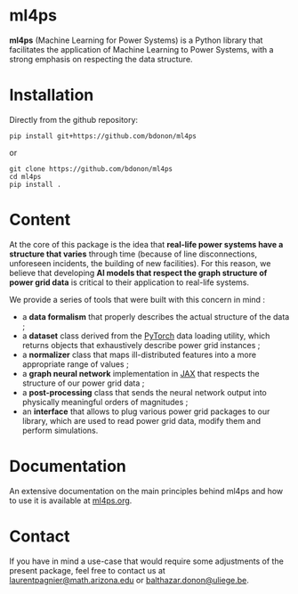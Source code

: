# ml4ps
**ml4ps** (Machine Learning for Power Systems) is a Python library that facilitates the application of
Machine Learning to Power Systems, with a strong emphasis on respecting the data structure.

# Installation
Directly from the github repository:
```
pip install git+https://github.com/bdonon/ml4ps
```
or
```
git clone https://github.com/bdonon/ml4ps
cd ml4ps
pip install .
```

# Content

At the core of this package is the idea that
**real-life power systems have a structure that varies** through time (because of line disconnections,
unforeseen incidents, the building of new facilities). For this reason, we believe that developing
**AI models that respect the graph structure of power grid data** is critical to their application to
real-life systems.

We provide a series of tools that were built with this concern in mind :

- a **data formalism** that properly describes the actual structure of the data ;
- a **dataset** class derived from the [PyTorch](https://pytorch.org/docs/stable/data.html#single-and-multi-process-data-loading) data loading utility, which returns objects
  that exhaustively describe power grid instances ;
- a **normalizer** class that maps ill-distributed features into a more appropriate range of values ;
- a **graph neural network** implementation in [JAX](https://jax.readthedocs.io/en/latest/) that
  respects the structure of our power grid data ;
- a **post-processing** class that sends the neural network output into physically meaningful orders
  of magnitudes ;
- an **interface** that allows to plug various power grid packages to our library, which are used
  to read power grid data, modify them and perform simulations.

# Documentation

An extensive documentation on the main principles behind ml4ps and how to use it is available 
at [ml4ps.org](ml4ps.org).

# Contact

If you have in mind a use-case that would require some adjustments of the present package,
feel free to contact us at [laurentpagnier@math.arizona.edu](mailto:laurentpagnier@math.arizona.edu)
or [balthazar.donon@uliege.be](mailto:balthazar.donon@uliege.be).
